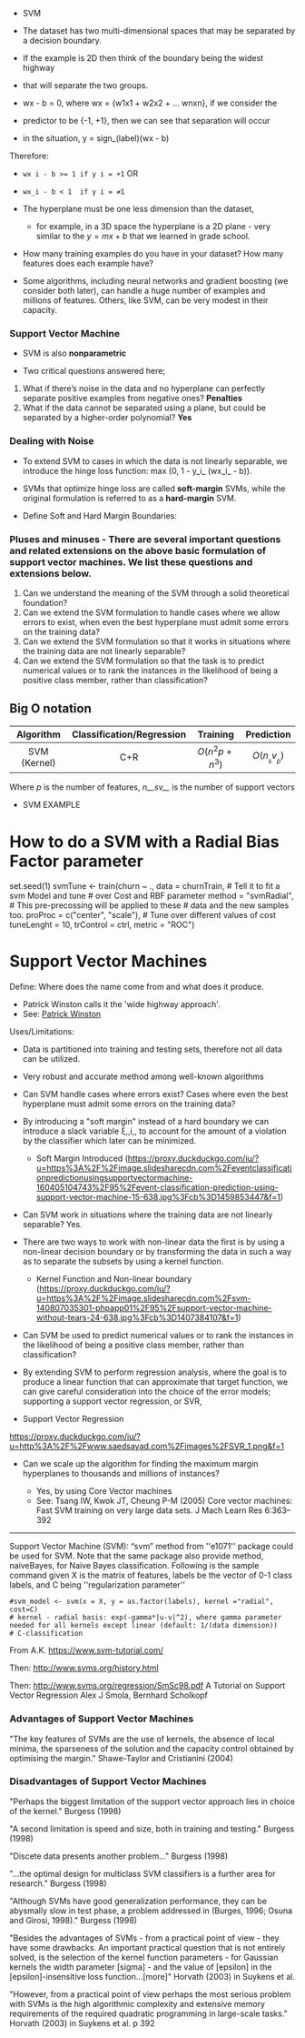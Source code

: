 - SVM 

- The dataset has two multi-dimensional spaces that may be separated by a decision boundary.  
- If the example is 2D then think of the boundary being the widest highway 
- that will separate the two groups.
- wx - b = 0, where wx = {w1x1 + w2x2 + ... wnxn}, if we consider the 
- predictor to be {-1, +1}, then we can see that separation will occur 
- in the situation, y = sign_(label)(wx - b)

Therefore:  
- `wx i - b >= 1 if y i = +1`  OR  
- `wx_i - b < 1  if y i = ≠1`

- The hyperplane must be one less dimension than the dataset, 
    - for example, in a 3D space the hyperplane is a 2D plane - very similar to the $y = mx+b$ that we learned in grade school.


- How many training examples do you have in your dataset? How many features does each example have? 

- Some algorithms, including neural networks and gradient boosting (we consider both later), can handle a huge number of examples and millions of features. Others, like SVM, can be very modest in their capacity.



###  Support Vector Machine

- SVM is also **nonparametric**

- Two critical questions answered here;
1. What if there’s noise in the data and no hyperplane can perfectly separate positive examples from negative ones? **Penalties**
2. What if the data cannot be separated using a plane, but could be separated by a higher-order polynomial? **Yes**


### Dealing with Noise

- To extend SVM to cases in which the data is not linearly separable, we introduce the hinge loss function: max (0, 1 - y_i_ (wx_i_ - b)).

- SVMs that optimize hinge loss are called **soft-margin** SVMs, while the original formulation is referred to as a **hard-margin** SVM.

- Define Soft and Hard Margin Boundaries:

### Pluses and minuses - There are several important questions and related extensions on the above basic formulation of support vector machines. We list these questions and extensions below.

1. Can we understand the meaning of the SVM through a solid theoretical foundation?
2. Can we extend the SVM formulation to handle cases where we allow errors to exist,
when even the best hyperplane must admit some errors on the training data?
3. Can we extend the SVM formulation so that it works in situations where the training
data are not linearly separable?
4. Can we extend the SVM formulation so that the task is to predict numerical values or
to rank the instances in the likelihood of being a positive class member, rather than
classification?

## Big O notation

| Algorithm | Classification/Regression | Training | Prediction |
|:---------:|:-------------------------:|:--------:|:----------:|
| SVM (Kernel) | C+R | $O(n^2 p + n^3)$ | $O(n__sv__p)$ |

 Where *p* is the number of features, *n__sv__* is
 the number of support vectors
 
 
 - SVM EXAMPLE 
# How to do a SVM with a Radial Bias Factor parameter

set.seed(1)
svmTune <- train(churn ~ .,
                 data = churnTrain,
                 # Tell it to fit a svm Model and tune
                 # over Cost and RBF parameter
                 method = "svmRadial",
                 # This pre-precossing will be applied to these
                 # data and the new samples too.
                 proProc = c("center", "scale"),
                 # Tune over different values of cost
                 tuneLenght = 10,
                 trControl = ctrl,
                 metric = "ROC")
 
 
 # Support Vector Machines

Define: Where does the name come from and what does it produce.  

- Patrick Winston calls it the 'wide highway approach'.
- See: [Patrick Winston](https://www.youtube.com/watch?v=_PwhiWxHK8o)

Uses/Limitations:

- Data is partitioned into training and testing sets, therefore not all data can be utilized.

- Very robust and accurate method among well-known algorithms

- Can SVM handle cases where errors exist? Cases where even the best hyperplane must admit some errors on the training data?

- By introducing a "soft margin" instead of a hard boundary we can introduce a slack variable ξ,,i,, to account for the amount of a violation by the classifier which later can be minimized.

   - Soft Margin Introduced
   (https://proxy.duckduckgo.com/iu/?u=https%3A%2F%2Fimage.slidesharecdn.com%2Feventclassificationpredictionusingsupportvectormachine-160405104743%2F95%2Fevent-classification-prediction-using-support-vector-machine-15-638.jpg%3Fcb%3D1459853447&f=1)

- Can SVM work in situations where the training data are not linearly separable? Yes.

- There are two ways to work with non-linear data the first is by using a non-linear decision boundary or by transforming the data in such a way as to separate the subsets by using a kernel function.

    - Kernel Function and Non-linear boundary
    (https://proxy.duckduckgo.com/iu/?u=https%3A%2F%2Fimage.slidesharecdn.com%2Fsvm-140807035301-phpapp01%2F95%2Fsupport-vector-machine-without-tears-24-638.jpg%3Fcb%3D1407384107&f=1)

- Can SVM be used to predict numerical values or to rank the instances in the likelihood of being a positive class member, rather than classification?

- By extending SVM to perform regression analysis, where the goal is to produce a linear function that can approximate that target function, we can give careful consideration into the choice of the error models; supporting a support vector regression, or SVR,

- Support Vector Regression

https://proxy.duckduckgo.com/iu/?u=http%3A%2F%2Fwww.saedsayad.com%2Fimages%2FSVR_1.png&f=1

- Can we scale up the algorithm for finding the maximum margin hyperplanes to thousands and millions of instances?

    - Yes, by using Core Vector machines
    - See: Tsang IW, Kwok JT, Cheung P-M (2005) Core vector machines: Fast SVM training on very large data sets. J Mach Learn Res 6:363–392

---

Support Vector Machine (SVM): “svm” method from  ''e1071'' package could be used for SVM. Note that the same package also provide method, naiveBayes, for Naive Bayes classification.  Following is the sample command given X is the matrix of features, labels be the vector of 0-1 class labels, and C being ''regularization parameter''

```{r svm, echo=TRUE}
#svm_model <- svm(x = X, y = as.factor(labels), kernel ="radial", cost=C)
# kernel - radial basis: exp(-gamma*|u-v|^2), where gamma parameter needed for all kernels except linear (default: 1/(data dimension))
# C-classification
```
 
 
 
From A.K.
https://www.svm-tutorial.com/

Then:
http://www.svms.org/history.html

Then:
http://www.svms.org/regression/SmSc98.pdf
A Tutorial on Support Vector Regression
Alex J Smola, Bernhard Scholkopf
 
 
 
### Advantages of Support Vector Machines

"The key features of SVMs are the use of kernels, the absence of local minima, the sparseness of the solution and the capacity control obtained by optimising the margin."
Shawe-Taylor and Cristianini (2004)


### Disadvantages of Support Vector Machines

"Perhaps the biggest limitation of the support vector approach lies in choice of the kernel."
Burgess (1998)

"A second limitation is speed and size, both in training and testing."
Burgess (1998)

"Discete data presents another problem..."
Burgess (1998)

"...the optimal design for multiclass SVM classifiers is a further area for research."
Burgess (1998)

"Although SVMs have good generalization performance, they can be abysmally slow in test phase, a problem addressed in (Burges, 1996; Osuna and Girosi, 1998)."
Burgess (1998)

"Besides the advantages of SVMs - from a practical point of view - they have some drawbacks. An important practical question that is not entirely solved, is the selection of the kernel function parameters - for Gaussian kernels the width parameter [sigma] - and the value of [epsilon] in the [epsilon]-insensitive loss function...[more]"
Horvath (2003) in Suykens et al.

"However, from a practical point of view perhaps the most serious problem with SVMs is the high algorithmic complexity and extensive memory requirements of the required quadratic programming in large-scale tasks."
Horvath (2003) in Suykens et al. p 392


 
 
 
 
 
 
 
 
 
 
 
 
 
 
 
 
 
 
 
 
 
 
 
 
 
 
 
 
 

